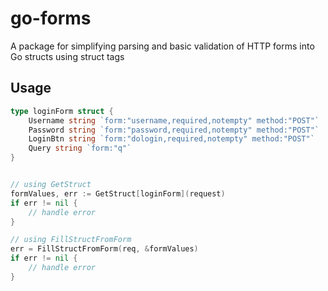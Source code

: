 # go-forms
A package for simplifying parsing and basic validation of HTTP forms into Go structs using struct tags

## Usage
 
```Go
type loginForm struct {
	Username string `form:"username,required,notempty" method:"POST"`
	Password string `form:"password,required,notempty" method:"POST"`
	LoginBtn string `form:"dologin,required,notempty" method:"POST"`
	Query string `form:"q"`
}


// using GetStruct
formValues, err := GetStruct[loginForm](request)
if err != nil {
	// handle error
}

// using FillStructFromForm
err = FillStructFromForm(req, &formValues)
if err != nil {
	// handle error
}

```
